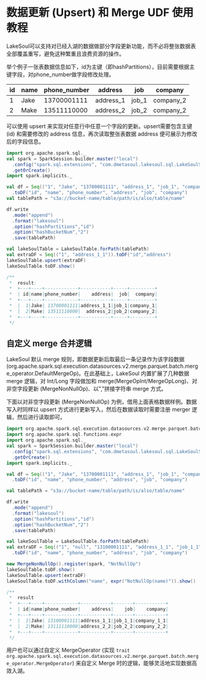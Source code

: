 <!--
SPDX-FileCopyrightText: 2023 LakeSoul Contributors

SPDX-License-Identifier: Apache-2.0
-->

# 数据更新 (Upsert) 和 Merge UDF 使用教程

LakeSoul可以支持对已经入湖的数据做部分字段更新功能，而不必将整张数据表全部覆盖重写，避免这种繁重且浪费资源的操作。

举个例子一张表数据信息如下，id为主键（即hashPartitions），目前需要根据主键字段，对phone_number做字段修改处理。

| id  | name | phone_number | address   | job   | company   |
|-----|------|--------------|-----------|-------|-----------|
| 1   | Jake | 13700001111  | address_1 | job_1 | company_2 |
| 2   | Make | 13511110000  | address_2 | job_2 | company_2 |

可以使用 upsert 来实现对任意行中任意一个字段的更新。upsert需要包含主键 (id) 和需要修改的 address 信息，再次读取整张表数据 address 便可展示为修改后的字段信息。

```scala
import org.apache.spark.sql._
val spark = SparkSession.builder.master("local")
  .config("spark.sql.extensions", "com.dmetasoul.lakesoul.sql.LakeSoulSparkSessionExtension")
  .getOrCreate()
import spark.implicits._

val df = Seq(("1", "Jake", "13700001111", "address_1", "job_1", "company_1"),("2", "Make", "13511110000", "address_2", "job_2", "company_2"))
  .toDF("id", "name", "phone_number", "address", "job", "company")
val tablePath = "s3a://bucket-name/table/path/is/also/table/name"

df.write
  .mode("append")
  .format("lakesoul")
  .option("hashPartitions","id")
  .option("hashBucketNum","2")
  .save(tablePath)

val lakeSoulTable = LakeSoulTable.forPath(tablePath)
val extraDF = Seq(("1", "address_1_1")).toDF("id","address")
lakeSoulTable.upsert(extraDF)
lakeSoulTable.toDF.show()

/**
 *  result:
 *  +---+----+------------+-----------+-----+---------+
 *  | id|name|phone_number|    address|  job|  company|
 *  +---+----+------------+-----------+-----+---------+
 *  |  1|Jake| 13700001111|address_1_1|job_1|company_1|
 *  |  2|Make| 13511110000|  address_2|job_2|company_2|
 *  +---+----+------------+-----------+-----+---------+
 */
```

## 自定义 merge 合并逻辑
LakeSoul 默认 merge 规则，即数据更新后取最后一条记录作为该字段数据 (org.apache.spark.sql.execution.datasources.v2.merge.parquet.batch.merge_operator.DefaultMergeOp)。在此基础上，LakeSoul 内置扩展了几种数据 merge 逻辑，对 Int/Long 字段做加和 merge(MergeOpInt/MergeOpLong)、对非空字段更新 (MergeNonNullOp)、以","拼接字符串 merge 方式。

下面以对非空字段更新 (MergeNonNullOp) 为例，借用上面表格数据样例。数据写入时同样以 upsert 方式进行更新写入，然后在数据读取时需要注册 merger 逻辑，然后进行读取即可。
```scala
import org.apache.spark.sql.execution.datasources.v2.merge.parquet.batch.merge_operator.MergeNonNullOp
import org.apache.spark.sql.functions.expr
import org.apache.spark.sql._
val spark = SparkSession.builder.master("local")
  .config("spark.sql.extensions", "com.dmetasoul.lakesoul.sql.LakeSoulSparkSessionExtension")
  .getOrCreate()
import spark.implicits._

val df = Seq(("1", "Jake", "13700001111", "address_1", "job_1", "company_1"),("2", "Make", "13511110000", "address_2", "job_2", "company_2"))
  .toDF("id", "name", "phone_number", "address", "job", "company")

val tablePath = "s3a://bucket-name/table/path/is/also/table/name"

df.write
  .mode("append")
  .format("lakesoul")
  .option("hashPartitions","id")
  .option("hashBucketNum","2")
  .save(tablePath)

val lakeSoulTable = LakeSoulTable.forPath(tablePath)
val extraDF = Seq(("1", "null", "13100001111", "address_1_1", "job_1_1", "company_1_1"),("2", "null", "13111110000", "address_2_2", "job_2_2", "company_2_2"))
  .toDF("id", "name", "phone_number", "address", "job", "company")

new MergeNonNullOp().register(spark, "NotNullOp")
lakeSoulTable.toDF.show()
lakeSoulTable.upsert(extraDF)
lakeSoulTable.toDF.withColumn("name", expr("NotNullOp(name)")).show()

/**
 *  result
 *  +---+----+------------+-----------+-------+-----------+
 *  | id|name|phone_number|    address|    job|    company|
 *  +---+----+------------+-----------+-------+-----------+
 *  |  1|Jake| 13100001111|address_1_1|job_1_1|company_1_1|
 *  |  2|Make| 13111110000|address_2_2|job_2_2|company_2_2|
 *  +---+----+------------+-----------+-------+-----------+
 */
```

用户也可以通过自定义 MergeOperator (实现 `trait org.apache.spark.sql.execution.datasources.v2.merge.parquet.batch.merge_operator.MergeOperator`) 来自定义 Merge 时的逻辑，能够灵活地实现数据高效入湖。